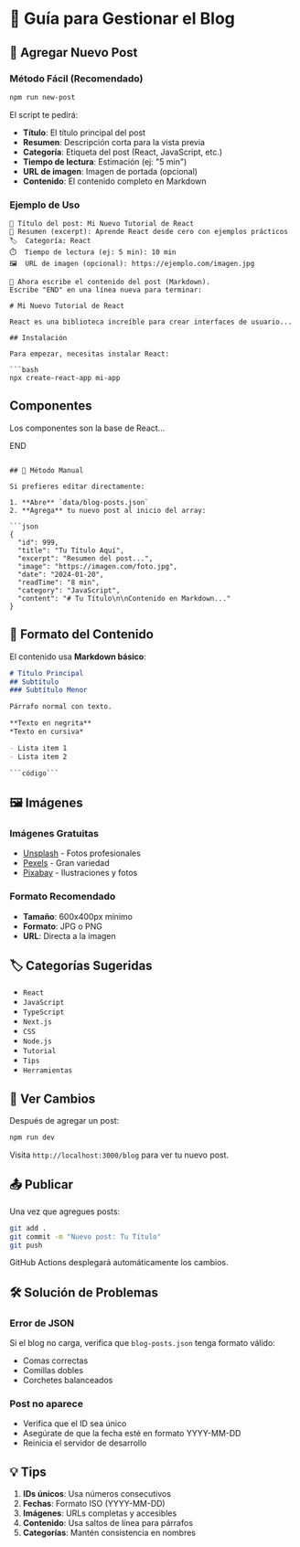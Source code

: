 # 📝 Guía para Gestionar el Blog

## 🚀 Agregar Nuevo Post

### Método Fácil (Recomendado)
```bash
npm run new-post
```

El script te pedirá:
- **Título**: El título principal del post
- **Resumen**: Descripción corta para la vista previa
- **Categoría**: Etiqueta del post (React, JavaScript, etc.)
- **Tiempo de lectura**: Estimación (ej: "5 min")
- **URL de imagen**: Imagen de portada (opcional)
- **Contenido**: El contenido completo en Markdown

### Ejemplo de Uso
```
📝 Título del post: Mi Nuevo Tutorial de React
📄 Resumen (excerpt): Aprende React desde cero con ejemplos prácticos
🏷️  Categoría: React
⏱️  Tiempo de lectura (ej: 5 min): 10 min
🖼️  URL de imagen (opcional): https://ejemplo.com/imagen.jpg

📝 Ahora escribe el contenido del post (Markdown).
Escribe "END" en una línea nueva para terminar:

# Mi Nuevo Tutorial de React

React es una biblioteca increíble para crear interfaces de usuario...

## Instalación

Para empezar, necesitas instalar React:

```bash
npx create-react-app mi-app
```

## Componentes

Los componentes son la base de React...

END
```

## 📁 Método Manual

Si prefieres editar directamente:

1. **Abre** `data/blog-posts.json`
2. **Agrega** tu nuevo post al inicio del array:

```json
{
  "id": 999,
  "title": "Tu Título Aquí",
  "excerpt": "Resumen del post...",
  "image": "https://imagen.com/foto.jpg",
  "date": "2024-01-20",
  "readTime": "8 min",
  "category": "JavaScript",
  "content": "# Tu Título\n\nContenido en Markdown..."
}
```

## 🎨 Formato del Contenido

El contenido usa **Markdown básico**:

```markdown
# Título Principal
## Subtítulo
### Subtítulo Menor

Párrafo normal con texto.

**Texto en negrita**
*Texto en cursiva*

- Lista item 1
- Lista item 2

```código```
```

## 🖼️ Imágenes

### Imágenes Gratuitas
- [Unsplash](https://unsplash.com) - Fotos profesionales
- [Pexels](https://pexels.com) - Gran variedad
- [Pixabay](https://pixabay.com) - Ilustraciones y fotos

### Formato Recomendado
- **Tamaño**: 600x400px mínimo
- **Formato**: JPG o PNG
- **URL**: Directa a la imagen

## 🏷️ Categorías Sugeridas

- `React`
- `JavaScript`
- `TypeScript`
- `Next.js`
- `CSS`
- `Node.js`
- `Tutorial`
- `Tips`
- `Herramientas`

## 🔄 Ver Cambios

Después de agregar un post:

```bash
npm run dev
```

Visita `http://localhost:3000/blog` para ver tu nuevo post.

## 📤 Publicar

Una vez que agregues posts:

```bash
git add .
git commit -m "Nuevo post: Tu Título"
git push
```

GitHub Actions desplegará automáticamente los cambios.

## 🛠️ Solución de Problemas

### Error de JSON
Si el blog no carga, verifica que `blog-posts.json` tenga formato válido:
- Comas correctas
- Comillas dobles
- Corchetes balanceados

### Post no aparece
- Verifica que el ID sea único
- Asegúrate de que la fecha esté en formato YYYY-MM-DD
- Reinicia el servidor de desarrollo

## 💡 Tips

1. **IDs únicos**: Usa números consecutivos
2. **Fechas**: Formato ISO (YYYY-MM-DD)
3. **Imágenes**: URLs completas y accesibles
4. **Contenido**: Usa saltos de línea para párrafos
5. **Categorías**: Mantén consistencia en nombres